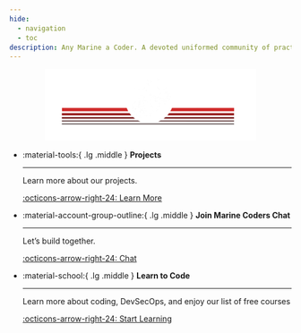 ```yaml
---
hide:
  - navigation
  - toc
description: Any Marine a Coder. A devoted uniformed community of practice.
---
```


<p style="text-align: center;"><img style="width: 75%" alt="Marine Coders logo" class="align-center" src="/assets/marinecoders.png">  </p>

<div class="grid cards" markdown>

-   :material-tools:{ .lg .middle } __Projects__

    ---

    Learn more about our projects.

    [:octicons-arrow-right-24: Learn More](/projects)

-   :material-account-group-outline:{ .lg .middle } __Join Marine Coders Chat__

    ---

    Let’s build together.

    [:octicons-arrow-right-24: Chat](/chat)

-   :material-school:{ .lg .middle } __Learn to Code__

    ---

    Learn more about coding, DevSecOps, and enjoy our list of free courses

    [:octicons-arrow-right-24: Start Learning](/learn)

</div>